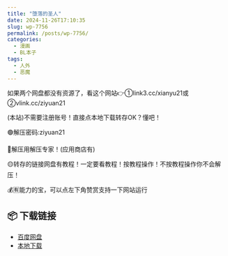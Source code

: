 ```yaml
---
title: "堕落的圣人"
date: 2024-11-26T17:10:35
slug: wp-7756
permalink: /posts/wp-7756/
categories:
  - 漫画
  - BL本子
tags:
  - 人外
  - 恶魔
---
```


如果两个网盘都没有资源了，看这个网站👉①link3.cc/xianyu21或②vlink.cc/ziyuan21

(本站)不需要注册账号！直接点本地下载转存OK？懂吧！

🟢解压密码:ziyuan21

🔵解压用解压专家！(应用商店有)

🟡转存的链接网盘有教程！一定要看教程！按教程操作！不按教程操作你不会解压！

💰🈶能力的宝，可以点左下角赞赏支持一下网站运行

## 📦 下载链接
- [百度网盘](https://blziyuan21.com/pay-download/7756?key=9e3938dc4a&down_id=0)
- [本地下载](https://blziyuan21.com/pay-download/7756?key=9e3938dc4a&down_id=1)

